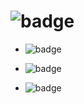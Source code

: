 # ![badge](https://mark-badge.onrender.com/badge/custom?segments=%5B%7B%22text%22%3A%22this%22%2C%22color%22%3A%22brightgreen%22%2C%22anim%22%3A%22bounce%22%7D%2C%7B%22text%22%3A%22is%22%2C%22color%22%3A%22green%22%2C%22anim%22%3A%22rainbow%22%7D%2C%7B%22text%22%3A%22a%20crazy%22%2C%22color%22%3A%22pink%22%2C%22anim%22%3A%22wave%22%7D%2C%7B%22text%22%3A%22badge%22%2C%22color%22%3A%22yellow%22%2C%22anim%22%3A%22glitch%22%7D%2C%7B%22text%22%3A%22for%22%2C%22color%22%3A%22purple%22%2C%22anim%22%3A%22spin%22%7D%2C%7B%22text%22%3A%22github%22%2C%22color%22%3A%22yellow%22%2C%22anim%22%3A%22heartbeat%22%7D%2C%7B%22text%22%3A%22and%20markdow!%22%2C%22color%22%3A%22cyan%22%2C%22anim%22%3A%22shake%22%7D%5D)

- ![badge](https://mark-badge.onrender.com/badge/custom?segments=%5B%7B%22text%22%3A%22build%22%2C%22color%22%3A%22green%22%2C%22anim%22%3A%22rainbow%22%7D%2C%7B%22text%22%3A%22version%22%2C%22color%22%3A%22brightgreen%22%2C%22anim%22%3A%22rainbow%22%7D%2C%7B%22text%22%3A%221%22%2C%22color%22%3A%22blue%22%2C%22anim%22%3A%22%22%7D%2C%7B%22text%22%3A%220%22%2C%22color%22%3A%22blue%22%2C%22anim%22%3A%22%22%7D%2C%7B%22text%22%3A%220%22%2C%22color%22%3A%22blue%22%2C%22anim%22%3A%22%22%7D%2C%7B%22text%22%3A%220%22%2C%22color%22%3A%22blue%22%2C%22anim%22%3A%22%22%7D%2C%7B%22text%22%3A%22BETA%22%2C%22color%22%3A%22orange%22%2C%22anim%22%3A%22%22%7D%5D)

- ![badge](https://mark-badge.onrender.com/badge/custom?segments=%5B%7B%22text%22%3A%22website%22%2C%22color%22%3A%22red%22%2C%22anim%22%3A%22zoom%22%7D%2C%7B%22text%22%3A%22mark-badge.onrender.com%22%2C%22color%22%3A%22grey%22%2C%22anim%22%3A%22glitch%22%7D%2C%7B%22text%22%3A%22check%20out%20now!%22%2C%22color%22%3A%22purple%22%2C%22anim%22%3A%22wave%22%7D%5D)

- ![badge](https://mark-badge.onrender.com/badge/custom?segments=%5B%7B%22text%22%3A%22crazy%22%2C%22color%22%3A%22red%22%2C%22anim%22%3A%22neon%22%7D%2C%7B%22text%22%3A%229999%20per%20cent%22%2C%22color%22%3A%22grey%22%2C%22anim%22%3A%22glitch%22%7D%2C%7B%22text%22%3A%22ON%20GITHUB%22%2C%22color%22%3A%22blue%22%2C%22anim%22%3A%22spin%22%7D%2C%7B%22text%22%3A%22AND%22%2C%22color%22%3A%22brightgreen%22%2C%22anim%22%3A%22bounce%22%7D%2C%7B%22text%22%3A%22MARKDOWNS%22%2C%22color%22%3A%22brightgreen%22%2C%22anim%22%3A%22rainbow%22%7D%5D)

